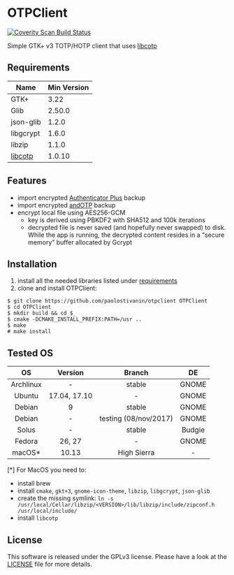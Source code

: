 # OTPClient
<a href="https://scan.coverity.com/projects/paolostivanin-otpclient">
  <img alt="Coverity Scan Build Status"
       src="https://scan.coverity.com/projects/12749/badge.svg"/>
</a>

Simple GTK+ v3 TOTP/HOTP client that uses [libcotp](https://github.com/paolostivanin/libcotp)

## Requirements
|Name|Min Version|
|----|-----------|
|GTK+|3.22|
|Glib|2.50.0|
|json-glib|1.2.0|
|libgcrypt|1.6.0|
|libzip|1.1.0|
|[libcotp](https://github.com/paolostivanin/libcotp)|1.0.10|

## Features
- import encrypted [Authenticator Plus](https://www.authenticatorplus.com/) backup
- import encrypted [andOTP](https://github.com/flocke/andOTP) backup
- encrypt local file using AES256-GCM
  - key is derived using PBKDF2 with SHA512 and 100k iterations
  - decrypted file is never saved (and hopefully never swapped) to disk. While the app is running, the decrypted content resides in a "secure memory" buffer allocated by Gcrypt 

## Installation
1. install all the needed libraries listed under [requirements](#requirements)
2. clone and install OTPClient:
```
$ git clone https://github.com/paolostivanin/otpclient OTPClient
$ cd OTPClient
$ mkdir build && cd $_
$ cmake -DCMAKE_INSTALL_PREFIX:PATH=/usr ..
$ make
# make install 
```

## Tested OS

|OS|Version|Branch|DE|
|:-:|:----:|:----:|:-:|
|Archlinux|-|stable|GNOME|
|Ubuntu|17.04, 17.10|-|GNOME|
|Debian|9|stable|GNOME|
|Debian|-|testing (08/nov/2017)|GNOME|
|Solus|-|stable|Budgie|
|Fedora|26, 27|-|GNOME|
|macOS*|10.13|High Sierra|-|

[*] For MacOS you need to:
- install brew
- install `cmake`, `gkt+3`, `gnome-icon-theme`, `libzip`, `libgcrypt`, `json-glib`
- create the missing symlink: `ln -s /usr/local/Cellar/libzip/<VERSION>/lib/libzip/include/zipconf.h /usr/local/include/`
- install `libcotp`
 
## License
This software is released under the GPLv3 license. Please have a look at the [LICENSE](LICENSE) file for more details.
 
